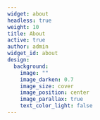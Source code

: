 ```yaml
---
widget: about
headless: true
weight: 10
title: About
active: true
author: admin
widget_id: about
design:
  background:
    image: ""
    image_darken: 0.7
    image_size: cover
    image_position: center
    image_parallax: true
    text_color_light: false
---
```

